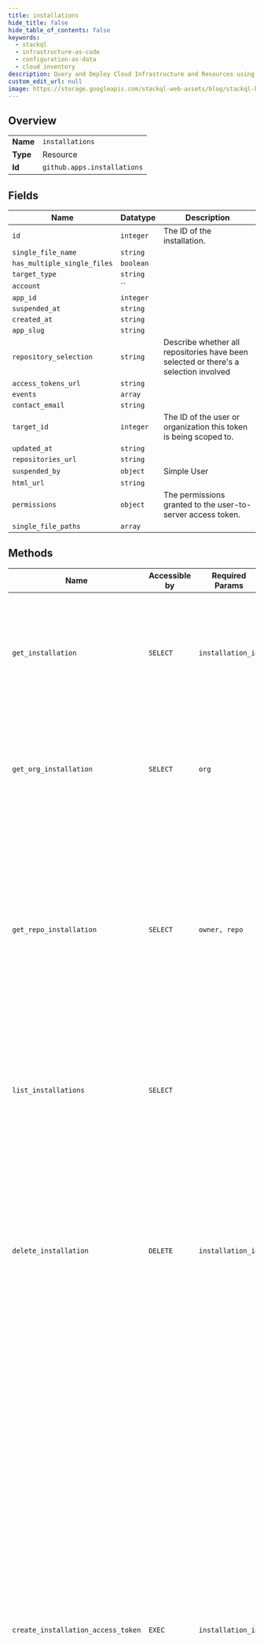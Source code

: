 ```yaml
---
title: installations
hide_title: false
hide_table_of_contents: false
keywords:
  - stackql
  - infrastructure-as-code
  - configuration-as-data
  - cloud inventory
description: Query and Deploy Cloud Infrastructure and Resources using SQL
custom_edit_url: null
image: https://storage.googleapis.com/stackql-web-assets/blog/stackql-blog-post-featured-image.png
---
```

  
    

## Overview
<table><tbody>
<tr><td><b>Name</b></td><td><code>installations</code></td></tr>
<tr><td><b>Type</b></td><td>Resource</td></tr>
<tr><td><b>Id</b></td><td><code>github.apps.installations</code></td></tr>
</tbody></table>

## Fields
| Name | Datatype | Description |
| ---- | -------- | ----------- |
| `id` | `integer` | The ID of the installation. |
| `single_file_name` | `string` |  |
| `has_multiple_single_files` | `boolean` |  |
| `target_type` | `string` |  |
| `account` | `` |  |
| `app_id` | `integer` |  |
| `suspended_at` | `string` |  |
| `created_at` | `string` |  |
| `app_slug` | `string` |  |
| `repository_selection` | `string` | Describe whether all repositories have been selected or there's a selection involved |
| `access_tokens_url` | `string` |  |
| `events` | `array` |  |
| `contact_email` | `string` |  |
| `target_id` | `integer` | The ID of the user or organization this token is being scoped to. |
| `updated_at` | `string` |  |
| `repositories_url` | `string` |  |
| `suspended_by` | `object` | Simple User |
| `html_url` | `string` |  |
| `permissions` | `object` | The permissions granted to the user-to-server access token. |
| `single_file_paths` | `array` |  |
## Methods
| Name | Accessible by | Required Params | Description |
| ---- | ------------- | --------------- | ----------- |
| `get_installation` | `SELECT` | `installation_id` | Enables an authenticated GitHub App to find an installation's information using the installation id.<br /><br />You must use a [JWT](https://docs.github.com/apps/building-github-apps/authenticating-with-github-apps/#authenticating-as-a-github-app) to access this endpoint. |
| `get_org_installation` | `SELECT` | `org` | Enables an authenticated GitHub App to find the organization's installation information.<br /><br />You must use a [JWT](https://docs.github.com/apps/building-github-apps/authenticating-with-github-apps/#authenticating-as-a-github-app) to access this endpoint. |
| `get_repo_installation` | `SELECT` | `owner, repo` | Enables an authenticated GitHub App to find the repository's installation information. The installation's account type will be either an organization or a user account, depending which account the repository belongs to.<br /><br />You must use a [JWT](https://docs.github.com/apps/building-github-apps/authenticating-with-github-apps/#authenticating-as-a-github-app) to access this endpoint. |
| `list_installations` | `SELECT` |  | You must use a [JWT](https://docs.github.com/apps/building-github-apps/authenticating-with-github-apps/#authenticating-as-a-github-app) to access this endpoint.<br /><br />The permissions the installation has are included under the `permissions` key. |
| `delete_installation` | `DELETE` | `installation_id` | Uninstalls a GitHub App on a user, organization, or business account. If you prefer to temporarily suspend an app's access to your account's resources, then we recommend the "[Suspend an app installation](https://docs.github.com/rest/reference/apps/#suspend-an-app-installation)" endpoint.<br /><br />You must use a [JWT](https://docs.github.com/apps/building-github-apps/authenticating-with-github-apps/#authenticating-as-a-github-app) to access this endpoint. |
| `create_installation_access_token` | `EXEC` | `installation_id` | Creates an installation access token that enables a GitHub App to make authenticated API requests for the app's installation on an organization or individual account. Installation tokens expire one hour from the time you create them. Using an expired token produces a status code of `401 - Unauthorized`, and requires creating a new installation token. By default the installation token has access to all repositories that the installation can access. To restrict the access to specific repositories, you can provide the `repository_ids` when creating the token. When you omit `repository_ids`, the response does not contain the `repositories` key.<br /><br />You must use a [JWT](https://docs.github.com/apps/building-github-apps/authenticating-with-github-apps/#authenticating-as-a-github-app) to access this endpoint. |
| `suspend_installation` | `EXEC` | `installation_id` | Suspends a GitHub App on a user, organization, or business account, which blocks the app from accessing the account's resources. When a GitHub App is suspended, the app's access to the GitHub API or webhook events is blocked for that account.<br /><br />You must use a [JWT](https://docs.github.com/apps/building-github-apps/authenticating-with-github-apps/#authenticating-as-a-github-app) to access this endpoint. |
| `unsuspend_installation` | `EXEC` | `installation_id` | Removes a GitHub App installation suspension.<br /><br />You must use a [JWT](https://docs.github.com/apps/building-github-apps/authenticating-with-github-apps/#authenticating-as-a-github-app) to access this endpoint. |
